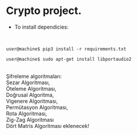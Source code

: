 # Crypto project.

- To install dependicies:
<br>
<code>
user@machine$ pip3 install -r requirements.txt<br>
user@machine$ sudo apt-get install libportaudio2<br>
</code>
<br>Şifreleme algoritmaları:
<br>Sezar Algoritması, 
<br>Öteleme Algoritması, 
<br>Doğrusal Algoritma, 
<br>Vigenere Algoritması, 
<br>Permütasyon Algoritması, 
<br>Rota Algoritması, 
<br>Zig-Zag Algoritması 
<br>Dört Matris Algoritması eklenecek!


